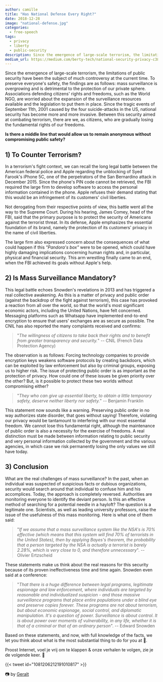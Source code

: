 ```yaml
---
author: camille
title: "Has National Defense Every Right?"
date: 2018-12-28
image: "national-defense.jpg"
categories:
  - free-speech
tags:
  - privacy
  - liberty
  - public-security
description: Since the emergence of large-scale terrorism, the limitations of public security have been the subject of much controversy at the current time.
medium_url: https://medium.com/berty-tech/national-security-privacy-c38e55784c6e
---
```



Since the emergence of large-scale terrorism, the limitations of public security have been the subject of much controversy at the current time. To preserve everyone's safety, the findings are as follows: mass surveillance is overgrowing and is detrimental to the protection of our private sphere. Associations defending citizens' rights and freedoms, such as the World NGO, are worried about the expansion of the surveillance resources available and the legislation to put them in place. Since the tragic events of September 11th, 2001 caused by the four suicide-attacks in the US, national security has become more and more invasive. Between this security aimed at combating terrorism, there are we, as citizens, who are gradually losing the fundamental rights of our freedoms.

**Is there a middle line that would allow us to remain anonymous without compromising public safety?**


## 1) To Counter Terrorism?

In a terrorism's fight context, we can recall the long legal battle between the American federal police and Apple regarding the unblocking of Syed Farook's iPhone 5C, one of the perpetrators of the San Bernardino attack in December 2015. Since the phone's PIN code cannot be retrieved, the FBI required the large firm to develop software to access the personal information contained in the phone. Apple refuses their demand stating that this would be an infringement of its customers' civil liberties.

Not derogating from their respective points of view, this battle went all the way to the Supreme Court. During his hearing, James Comey, head of the FBI, said that the primary purpose is to protect the security of Americans against the terrorist threat. In its defense, Apple emphasizes the essential foundation of its brand, namely the protection of its customers' privacy in the name of civil liberties.

The large firm also expressed concern about the consequences of what could happen if this _"Pandora's box"_ were to be opened, which could have highly damaging implications concerning human rights and, in particular, physical and financial security. This arm wrestling finally came to an end, when the FBI achieved its goals without Apple's help.

## 2) Is Mass Surveillance Mandatory?

This legal battle echoes Snowden's revelations in 2013 and has triggered a real collective awakening. As this is a matter of privacy and public order (against the backdrop of the fight against terrorism), this case has provoked a reaction from all over the world, so that the world's most significant economic actors, including the United Nations, have felt concerned. Messaging platforms such as Whatsapp have implemented end-to-end encryption to ensure that users' exchanges are as secure as possible. The CNIL has also reported the many complaints received and confirms:

> "_The willingness of citizens to take back their rights and to benefit from greater transparency and security._" -- CNIL (French Data Protection Agency)

The observation is as follows: Forcing technology companies to provide encryption keys weakens software protocols by creating backdoors, which can be exploited by law enforcement but also by criminal groups, exposing us to higher risk. The issue of protecting public order is as important as the protection of privacy. How could one of these issues be given priority over the other? But, is it possible to protect these two worlds without compromising either?

> "_They who can give up  essential liberty, to obtain a little temporary safety, deserve neither liberty nor safety._" -- Benjamin Franklin

This statement now sounds like a warning. Preserving public order in no way authorizes state disorder, that goes without saying! Therefore, violating our privacy would be tantamount to interfering with our most essential freedom. We cannot lose this fundamental right, although the maintenance of public order is also a necessity for the exercise of freedoms. A real distinction must be made between information relating to public security and very personal information collected by the government and the various agencies, in which case we risk permanently losing the only values we still have today.

## 3) Conclusion

What are the real challenges of mass surveillance? In the past, when an individual was suspected of suspicious facts or dubious organizations, security would search around that individual to confuse him and his accomplices. Today, the approach is completely reversed. Authorities are monitoring everyone to identify the deviant person. Is this an effective method of searching for a potential needle in a hayloft? The question is a legitimate one. Scientists, as well as leading university professors, raise the issue of the usefulness of this mass monitoring. Here is what one of them said:

> "_If we assume that a mass surveillance system like the NSA's is 70% effective (which means that this system will find 70% of terrorists in the United States), then by applying Bayes's theorem, the probability that a person targeted by the NSA is actually a terrorist is barely 2.28%, which is very close to 0, and therefore unnecessary_".  -- Olivier Ertzscheid

These statements make us think about the real reasons for this security because of its proven ineffectiveness time and time again. Snowden even said at a conference:

> "_That there is a huge difference between legal programs, legitimate espionage and law enforcement, where individuals are targeted by reasonable and individualized suspicion - and those massive surveillance programs that place entire populations under a blind eye and preserve copies forever. These programs are not about terrorism, but about economic espionage, social control, and diplomatic manipulation. It's a question of power. Surveillance is about control. It is about power over moments of vulnerability, in any life, whether it is that of a criminal or that of an ordinary person_". -- Edward Snowden

Based on these statements, and now, with full knowledge of the facts, we let you think about what is the most substantial thing to do for you at 🤔.


Proost Internet, voel je vrij om te klappen & onze verhalen te volgen, zie je de volgende keer. 🤫

{{< tweet id="1081206212191010817" >}}

📷 by [Geralt](https://pixabay.com/fr/moniteur-vidiwall-big-screen-%C5%93il-1054708/)
